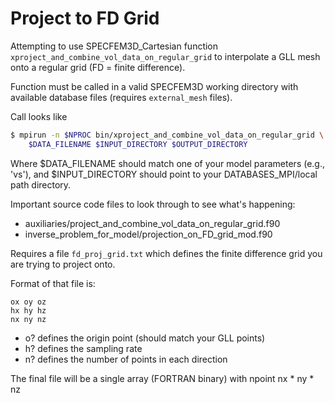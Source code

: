 # Project to FD Grid

Attempting to use SPECFEM3D\_Cartesian function 
`xproject_and_combine_vol_data_on_regular_grid` to interpolate a GLL mesh onto
a regular grid (FD = finite difference).

Function must be called in a valid SPECFEM3D working directory with available
database files (requires `external_mesh` files).

Call looks like

```bash
$ mpirun -n $NPROC bin/xproject_and_combine_vol_data_on_regular_grid \
    $DATA_FILENAME $INPUT_DIRECTORY $OUTPUT_DIRECTORY
```

Where $DATA\_FILENAME should match one of your model parameters (e.g., 'vs'), 
and $INPUT\_DIRECTORY should point to your DATABASES\_MPI/local path directory.

Important source code files to look through to see what's happening:
- auxiliaries/project\_and\_combine\_vol\_data\_on\_regular\_grid.f90
- inverse\_problem\_for\_model/projection\_on\_FD\_grid\_mod.f90

Requires a file `fd_proj_grid.txt` which defines the finite difference grid
you are trying to project onto.

Format of that file is:

```
ox oy oz 
hx hy hz
nx ny nz
```

- o? defines the origin point (should match your GLL points)
- h? defines the sampling rate 
- n? defines the number of points in each direction

The final file will be a single array (FORTRAN binary) with npoint nx * ny * nz



